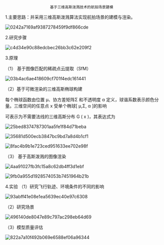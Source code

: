                         基于三维高斯泼溅技术的航拍场景建模

1.主要思路：并采用三维高斯泼溅算法实现航拍场景的建模与渲染。

![0242a7169af9387278459f9df866cde](https://github.com/user-attachments/assets/d0dedba8-ad1a-4545-86d4-b568f036f6cb)


2.研究步骤

![c4d34e90c88edcbec26bb3c62e209f2](https://github.com/user-attachments/assets/f55f2487-3abc-4041-ba4d-ba3d655ccf4b)

3.原理

（1） 基于图像匹配的稀疏点云提取（SfM）

![03b4ac6ae418609cf701f4edc161441](https://github.com/user-attachments/assets/f37350db-e9fc-4d86-b252-4d20a1c29113)



（2）基于可微渲染的三维高斯椭球构建

每个椭球函数由位置 μ、协方差矩阵Σ 和不透明度 α 定义，球谐系数表示颜色分量。三维空间的任意点 x 受单个椭球[ μ,Σ, α ]的影响

可表示为不需要法线的三维高斯分布 G ( x )，其表达式为

![25bed8374787301aa5fe1f84d71beba](https://github.com/user-attachments/assets/1ed2fe5f-5673-466e-9be6-1efeec15312e)


![35681d500ecb3847bc9bd7a8d4b1cf1](https://github.com/user-attachments/assets/d3e593f6-28e6-4a18-a010-8c05208189ef)

![8fac4b9b1e723ced951633ee702e98f](https://github.com/user-attachments/assets/57570639-40d4-423a-ae39-17e30397eabe)

（3） 基于高斯泼溅的图像渲染


![4aa91027fb3fc15a8c62db4ff3d1ebf](https://github.com/user-attachments/assets/e4bc761a-7c4c-4671-9ee9-f9aac21bdc38)

![9fb0a955d1928574053b7451964b21b](https://github.com/user-attachments/assets/bb063cd8-d049-411f-98ad-316d46d8af8f)

4.实验
（1）研究飞行轨迹、环境条件的不同的影响

![93abff41e08e1ea5639ec40e97c6308](https://github.com/user-attachments/assets/3fe727d5-2497-4537-b1e5-afc1c5196793)

（2）研究场景

![496140de8047e89c797ac298eb64d69](https://github.com/user-attachments/assets/45f33731-733b-40e2-a464-bb369b58d9a6)


（3）模型质量评估

![822a7a10f492b069e6588ef06a96344](https://github.com/user-attachments/assets/4f768aa3-faa2-4097-a2ab-8c535da903ba)

